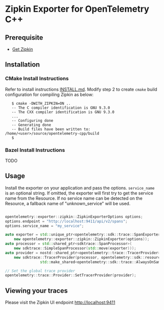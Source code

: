 # Zipkin Exporter for OpenTelemetry C++

## Prerequisite

* [Get Zipkin](https://zipkin.io/pages/quickstart.html)

## Installation

### CMake Install Instructions

Refer to install instructions [INSTALL.md](../../INSTALL.md#building-as-standalone-cmake-project).
Modify step 2 to create `cmake` build configuration for compiling Zipkin as below:

```console
   $ cmake -DWITH_ZIPKIN=ON ..
   -- The C compiler identification is GNU 9.3.0
   -- The CXX compiler identification is GNU 9.3.0
   ...
   -- Configuring done
   -- Generating done
   -- Build files have been written to: /home/<user>/source/opentelemetry-cpp/build
   $
```

### Bazel Install Instructions

TODO

## Usage

Install the exporter on your application and pass the options. `service_name`
is an optional string. If omitted, the exporter will first try to get the
service name from the Resource. If no service name can be detected on the
Resource, a fallback name of "unknown_service" will be used.

```cpp

opentelemetry::exporter::zipkin::ZipkinExporterOptions options;
options.endpoint = "http://localhost:9411/api/v2/spans";
options.service_name = "my_service";

auto exporter = std::unique_ptr<opentelemetry::sdk::trace::SpanExporter>(
    new opentelemetry::exporter::zipkin::ZipkinExporter(options));
auto processor = std::shared_ptr<sdktrace::SpanProcessor>(
    new sdktrace::SimpleSpanProcessor(std::move(exporter)));
auto provider = nostd::shared_ptr<opentelemetry::trace::TracerProvider>(
    new sdktrace::TracerProvider(processor, opentelemetry::sdk::resource::Resource::Create({}),
                std::make_shared<opentelemetry::sdk::trace::AlwaysOnSampler>()));

// Set the global trace provider
opentelemetry::trace::Provider::SetTracerProvider(provider);
```

## Viewing your traces

Please visit the Zipkin UI endpoint <http://localhost:9411>
